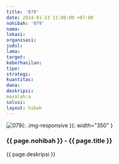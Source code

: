 ```yaml
---
title: '079'
date: 2014-01-23 11:08:00 +07:00
nohibah: '079'
nama:
lokasi:
organisasi:
judul:
lama:
target:
keberhasilan:
tipe:
strategi:
kuantitas:
dana:
deskripsi:
masalah:a
solusi:
layout: hibah
---
```


![079](/static/img/hibahcms/079.png){: .img-responsive }{: width="350" }

### {{ page.nohibah }} - {{ page.title }}

{{ page.deskripsi }}
